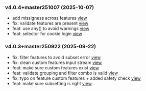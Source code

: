 ### v4.0.4+master251007 (2025-10-07)

-  add missigness across features [view](https://github.com/bigomics/omicsplayground/commit/daff5c65b1d91812d3c0626ae0c356986a2c545f)
-  fix: validate features are present [view](https://github.com/bigomics/omicsplayground/commit/e095a12f75fcfdada946481445c04b8c67dd7155)
-  feat: use any() to avoid warnings [view](https://github.com/bigomics/omicsplayground/commit/0b67b356da2595e65651da0ace8fec0e87c9ce03)
-  feat: selector for cookie login [view](https://github.com/bigomics/omicsplayground/commit/e37a30eca3ffea5f2baf52af3a57c3bfc217121d)


### v4.0.3+master250922 (2025-09-22)

-  fix: filter features to avoid subset error [view](https://github.com/bigomics/omicsplayground/commit/e867c59d783c618ca94125c0b999a978c56dc75d)
-  fix: clean custom features input stream [view](https://github.com/bigomics/omicsplayground/commit/7649e3ef7651691f00e0f427ee7340a3b16c5f2e)
-  feat: make sure custom features exist [view](https://github.com/bigomics/omicsplayground/commit/1e784cf01c991d7eabc91f681fbe20d7b3c1ebed)
-  feat: validate grouping and filter combo is valid [view](https://github.com/bigomics/omicsplayground/commit/5691445fd07841df736c2bf4d4e03a790cc4294a)
-  fix: typo on feature custom features + added safety check [view](https://github.com/bigomics/omicsplayground/commit/dcf460f553cf73440446824158e5a058b39d829c)
-  feat: make sure subsetting is right [view](https://github.com/bigomics/omicsplayground/commit/829642243946141efe88e75b4fbbb6fa23f9bcda)


